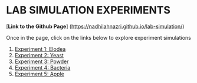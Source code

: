 # LAB SIMULATION EXPERIMENTS

[**Link to the Github Page**] (https://nadhilahnazri.github.io/lab-simulation/)

Once in the page, click on the links below to explore experiment simulations

1. [Experiment 1: Elodea](experiment-1)
2. [Experiment 2: Yeast](experiment-2)
3. [Experiment 3: Powder](experiment-3)
4. [Experiment 4: Bacteria](experiment-4)
5. [Experiment 5: Apple](experiment-5)